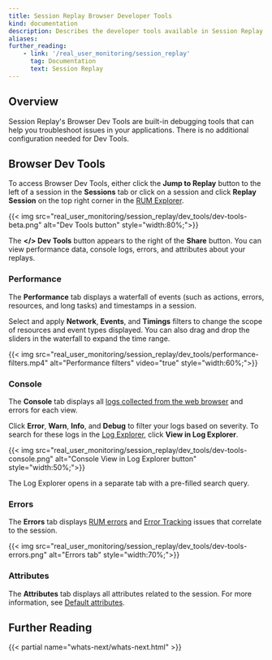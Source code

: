```yaml
---
title: Session Replay Browser Developer Tools
kind: documentation
description: Describes the developer tools available in Session Replay
aliases:
further_reading:
    - link: '/real_user_monitoring/session_replay'
      tag: Documentation
      text: Session Replay
---
```


## Overview

Session Replay's Browser Dev Tools are built-in debugging tools that can help you troubleshoot issues in your applications. There is no additional configuration needed for Dev Tools. 

## Browser Dev Tools

To access Browser Dev Tools, either click the **Jump to Replay** button to the left of a session in the **Sessions** tab or click on a session and click **Replay Session** on the top right corner in the [RUM Explorer][1]. 

{{< img src="real_user_monitoring/session_replay/dev_tools/dev-tools-beta.png" alt="Dev Tools button" style="width:80%;">}}

The **</> Dev Tools** button appears to the right of the **Share** button. You can view performance data, console logs, errors, and attributes about your replays. 

### Performance

The **Performance** tab displays a waterfall of events (such as actions, errors, resources, and long tasks) and timestamps in a session.

Select and apply **Network**, **Events**, and **Timings** filters to change the scope of resources and event types displayed. You can also drag and drop the sliders in the waterfall to expand the time range.  

{{< img src="real_user_monitoring/session_replay/dev_tools/performance-filters.mp4" alt="Performance filters" video="true" style="width:60%;">}}

### Console

The **Console** tab displays all [logs collected from the web browser][2] and errors for each view. 

Click **Error**, **Warn**, **Info**, and **Debug** to filter your logs based on severity. To search for these logs in the [Log Explorer][3], click **View in Log Explorer**.

{{< img src="real_user_monitoring/session_replay/dev_tools/dev-tools-console.png" alt="Console View in Log Explorer button" style="width:50%;">}}

The Log Explorer opens in a separate tab with a pre-filled search query. 

### Errors

The **Errors** tab displays [RUM errors][4] and [Error Tracking][5] issues that correlate to the session.

{{< img src="real_user_monitoring/session_replay/dev_tools/dev-tools-errors.png" alt="Errors tab" style="width:70%;">}}

### Attributes

The **Attributes** tab displays all attributes related to the session. For more information, see [Default attributes][6].

## Further Reading

{{< partial name="whats-next/whats-next.html" >}}

[1]: /real_user_monitoring/explorer/
[2]: /logs/log_collection/javascript/
[3]: /logs/explorer/
[4]: /real_user_monitoring/browser/collecting_browser_errors/
[5]: /real_user_monitoring/error_tracking/
[6]: /real_user_monitoring/browser/data_collected/#default-attributes
